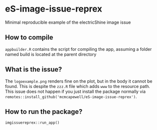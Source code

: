 # eS-image-issue-reprex
Minimal reproducible example of the electricShine image issue

## How to compile
`appbuilder.R` contains the script for compiling the app, assuming a folder named build is located at the parent directory

## What is the issue?
The `logoexample.png` renders fine on the plot, but in the body it cannot be found. 
This is despite the `zzz.R` file which adds `www` to the resource path.
This issue does not happen if you just install the package normally via `remotes::install_github('mcmcapewell/eS-image-issue-reprex')`.

## How to run the package?
`imgissuereprex::run_app()`